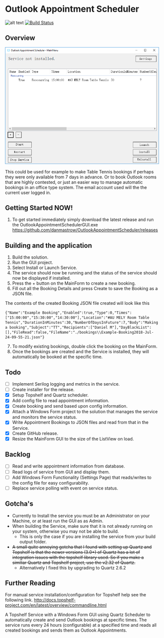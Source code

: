 ﻿# Outlook Appointment Scheduler 
![alt text](https://github.com/danmastrow/OutlookAppointmentScheduler/raw/master/OutlookAppointmentSchedulerGUI/img/bookingIcon.png "Logo")
[![Build Status](https://travis-ci.org/danmastrow/OutlookAppointmentScheduler.svg?branch=master)](https://travis-ci.org/danmastrow/OutlookAppointmentScheduler)
## Overview
![alt text](https://github.com/danmastrow/OutlookAppointmentScheduler/raw/master/OutlookAppointmentSchedulerGUI/img/example.png "Example")

This could be used for example to make Table Tennis bookings if perhaps they were only available from 7 days in advance.
Or to book Outlook rooms that are highly contested, or just an easier way to manage automatic bookings in an office type system.
The email account used will the the current user logged in.

## Getting Started NOW!
1. To get started immediately simply download the latest release and run the OutlookAppointmentSchedulerGUI.exe
   https://github.com/danmastrow/OutlookAppointmentScheduler/releases

## Building and the application
1. Build the solution.
2. Run the GUI project.
3. Select Install or Launch Service.
4. The service should now be running and the status of the service should now be displayed if installed.
5. Press the + button on the MainForm to create a new booking.
6. Fill out all the Booking Details and press Create to save the Booking as a JSON file.
<p>The contents of the created Booking JSON file created will look like this</p>

````
{"Name":"Example Booking","Enabled":true,"Type":0,"Times":["15:00:00","15:30:00","14:30:00"],"Location":"#AU MELY Room Table Tennis","DurationInMinutes":30,"NumberOfDaysInFuture":7,"Body":"Making a booking","Subject":"TT","Recipients":["Daniel M"],"DayBlackList":[],"FileRead":false,"FileName":"./bookings\\Example-Booking2018-Jul-24-09-55-21.json"}
````
7. To modify existing bookings, double click the booking on the MainForm.
8. Once the bookings are created and the Service is installed, they will automatically be booked at the specific time.

## Todo
- [ ] Implement Serilog logging and metrics in the service.
- [ ] Create installer for the release.
- [x] Setup Topshelf and Quartz scheduler.
- [x] Add config file to read appointment information.
- [x] Create booking and send based upon config information.
- [x] Attach a Windows Form project to the solution that manages the service and monitors the service status.
- [x] Write Appointment Bookings to JSON files and read from that in the Service.
- [x] Create GitHub release.
- [x] Resize the MainForm GUI to the size of the ListView on load.

## Backlog
- [ ] Read and write appointment information from database.
- [ ] Read logs of service from GUI and display them.
- [ ] Add Windows Form Functionality (Settings Page) that reads/writes to the config file for easy configurability.
- [ ] Replace service polling with event on service status.

## Gotcha's
- Currently to Install the service you must be an Administrator on your Machine, or at least run the GUI as as Admin.
- When building the Service, make sure that it is not already running on your system, otherwise you may not be able to build.
  - This is only the case if you are installing the service from your build output folder.
- ~~A small quite annoying gotcha that I found with setting up Quartz and Topshelf is that the newer versions (3.0+) of Quartz has a lot of integration issues with the topshelf library used. So if you make a similiar Quartz and Topshelf project, use the v2.32 of Quartz.~~
  - Alternatively I fixed this by upgrading to Quartz 2.6.2

## Further Reading
For manual service installation/configuration for Topshelf help see the following link.
http://docs.topshelf-project.com/en/latest/overview/commandline.html

A Topshelf Service with a Windows Form GUI using Quartz Scheduler to automatically create and send Outlook bookings at specific times.
The service runs every 24 hours (configurable) at a specified time and reads all created bookings and sends them as Outlook Appointments.
